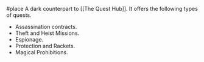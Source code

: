#place 
A dark counterpart to [[The Quest Hub]]. It offers the following types of quests.
- Assassination contracts.
- Theft and Heist Missions.
- Espionage.
- Protection and Rackets.
- Magical Prohibitions.
